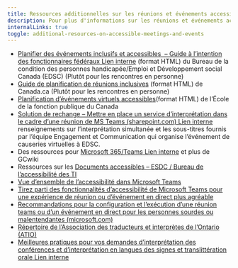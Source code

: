 ```yaml
---
title: Ressources additionnelles sur les réunions et événements accessibles
description: Pour plus d'informations sur les réunions et événements accessibles, vous pouvez consulter cette liste de liens.
internalLinks: true
toggle: additional-resources-on-accessible-meetings-and-events
---
```


- [Planifier des événements inclusifs et accessibles  – Guide à l’intention des fonctionnaires fédéraux<span class="fas fa-external-link-square-alt mrgn-lft-sm mrgn-rght-sm" aria-hidden="true"></span><span class="wb-inv"> Lien interne</span>](https://intranet.canada.ca/hr-rh/ve/dee-deme/piae-peia-fra.asp) (format HTML) du Bureau de la condition des personnes handicapée/Emploi et Développement social Canada (<abbr>EDSC</abbr>) (Plutôt pour les rencontres en personne)
- [Guide de planification de réunions inclusives](https://www.canada.ca/fr/emploi-developpement-social/programmes/invalidite/cra/reunions-inclusives.html) (format HTML) de Canada.ca (Plutôt pour les rencontres en personne)
- [Planification d’événements virtuels accessibles](https://www.csps-efpc.gc.ca/Tools/jobaids/access-virtual-events-fra.aspx)(format HTML) de l’École de la fonction publique du Canada
- [Solution de rechange – Mettre en place un service d’interprétation dans le cadre d’une réunion de MS Teams (sharepoint.com)<span class="fas fa-external-link-square-alt mrgn-lft-sm mrgn-rght-sm" aria-hidden="true"></span><span class="wb-inv"> Lien interne</span>](https://014gc.sharepoint.com/:w:/r/sites/CMC-GCC/_layouts/15/doc2.aspx?sourcedoc=%7B58356E6F-A2D6-499E-BEBC-DD28C2254186%7D&file=Workaround-for-Interpretation-in-Teams_20210226_FR.docx&action=default&mobileredirect=true) renseignements sur l’interprétation simultanée et les sous-titres fournis par l’équipe Engagement et Communication qui organise l’événement de causeries virtuelles à EDSC.
- Des ressources pour [Microsoft 365/Teams<span class="fas fa-external-link-square-alt mrgn-lft-sm mrgn-rght-sm" aria-hidden="true"></span><span class="wb-inv"> Lien interne</span>](https://wiki.gccollab.ca/M365/Accueil/Teams) et plus de GCwiki
- Ressources sur les [Documents accessibles – ESDC / Bureau de l’accessibilité des TI](https://bati-itao.github.io/resources/accessible-documents-fr.html)
- [Vue d’ensemble de l’accessibilité dans Microsoft Teams](https://support.microsoft.com/fr-fr/office/vue-d-ensemble-de-l-accessibilit%C3%A9-dans-microsoft-teams-2d4009e7-1300-4766-87e8-7a217496c3d5?ui=en-us&rs=en-us&ad=us)
- [Tirez parti des fonctionnalités d’accessibilité de Microsoft Teams pour une expérience de réunion ou d’événement en direct plus agréable](https://support.microsoft.com/fr-fr/office/tirez-parti-des-fonctionnalit%C3%A9s-d-accessibilit%C3%A9-de-microsoft-teams-pour-une-exp%C3%A9rience-de-r%C3%A9union-ou-d-%C3%A9v%C3%A9nement-en-direct-plus-agr%C3%A9able-eec38ba3-689b-4ab4-8b6a-1c1c30259d86)
- [Recommandations pour la configuration et l’exécution d’une réunion teams ou d’un événement en direct pour les personnes sourdes ou malentendantes (microsoft.com)](https://support.microsoft.com/fr-fr/topic/recommandations-pour-la-configuration-et-l-ex%C3%A9cution-d-une-r%C3%A9union-teams-ou-d-un-%C3%A9v%C3%A9nement-en-direct-pour-les-personnes-sourdes-ou-malentendantes-6d5ff6ac-c6f3-434b-ac95-c6e2e15ff0ac)
- [Répertoire de l’Association des traducteurs et interprètes de l’Ontario (<abbr>ATIO</abbr>)](https://atio.on.ca/directory/?lang=fr)
- [Meilleures pratiques pour vos demandes d’interprétation des conférences et d’interprétation en langues des signes et translittération orale<span class="fas fa-external-link-square-alt mrgn-lft-sm mrgn-rght-sm" aria-hidden="true"></span><span class="wb-inv"> Lien interne</span>](http://gcintranet.tpsgc-pwgsc.gc.ca/bt-tb/interpretation/pratiques-practices-fra.html)
